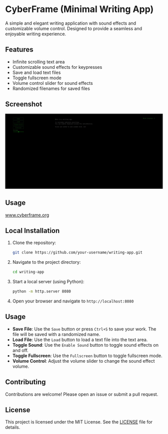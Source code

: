 # CyberFrame (Minimal Writing App)

A simple and elegant writing application with sound effects and customizable volume control. Designed to provide a seamless and enjoyable writing experience.

## Features

- Infinite scrolling text area
- Customizable sound effects for keypresses
- Save and load text files
- Toggle fullscreen mode
- Volume control slider for sound effects
- Randomized filenames for saved files

## Screenshot

![Screenshot](Screenshot.jpg)

## Usage
www.cyberframe.org

## Local Installation

1. Clone the repository:
    ```sh
    git clone https://github.com/your-username/writing-app.git
    ```
2. Navigate to the project directory:
    ```sh
    cd writing-app
    ```
3. Start a local server (using Python):
    ```sh
    python -m http.server 8080
    ```
4. Open your browser and navigate to `http://localhost:8080`

## Usage

- **Save File**: Use the `Save` button or press `Ctrl+S` to save your work. The file will be saved with a randomized name.
- **Load File**: Use the `Load` button to load a text file into the text area.
- **Toggle Sound**: Use the `Enable Sound` button to toggle sound effects on and off.
- **Toggle Fullscreen**: Use the `Fullscreen` button to toggle fullscreen mode.
- **Volume Control**: Adjust the volume slider to change the sound effect volume.

## Contributing

Contributions are welcome! Please open an issue or submit a pull request.

## License

This project is licensed under the MIT License. See the [LICENSE](LICENSE) file for details.

